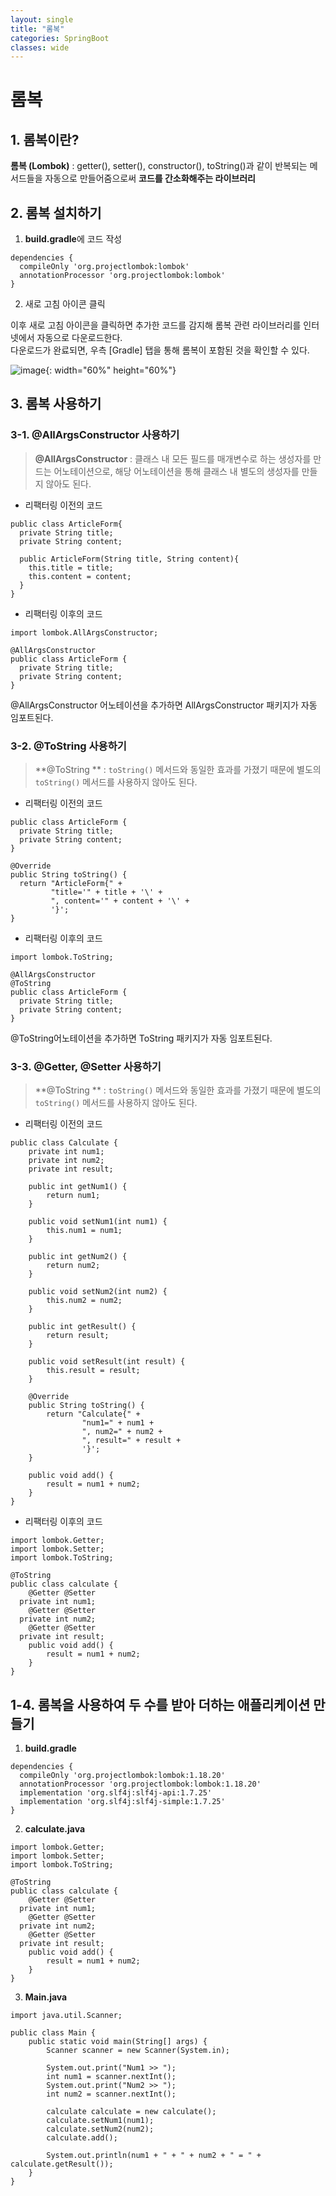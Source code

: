 ```yaml
---
layout: single
title: "롬복"
categories: SpringBoot
classes: wide
---
```


# 롬복

## 1. 롬복이란?
**롬복 (Lombok)** : getter(), setter(), constructor(), toString()과 같이 반복되는 메서드들을 자동으로 만들어줌으로써 **코드를 간소화해주는 라이브러리** <br>

## 2. 롬복 설치하기

1. **build.gradle**에 코드 작성
```
dependencies {
  compileOnly 'org.projectlombok:lombok'
  annotationProcessor 'org.projectlombok:lombok'
}
```

2. 새로 고침 아이콘 클릭

이후 새로 고침 아이콘을 클릭하면 추가한 코드를 감지해 롬복 관련 라이브러리를 인터넷에서 자동으로 다운로드한다. <br>
다운로드가 완료되면, 우측 [Gradle] 탭을 통해 롬복이 포함된 것을 확인할 수 있다. <br>

![image](https://github.com/Y0-0N63/STUDY-4242-Ver.2/assets/144354615/d5be6370-9c5b-407c-9ab3-93397f676270){: width="60%" height="60%"}


## 3. 롬복 사용하기

### 3-1. @AllArgsConstructor 사용하기
> **@AllArgsConstructor** : 클래스 내 모든 필드를 매개변수로 하는 생성자를 만드는 어노테이션으로, 해당 어노테이션을 통해 클래스 내 별도의 생성자를 만들지 않아도 된다.

- 리팩터링 이전의 코드

```
public class ArticleForm{
  private String title;
  private String content;

  public ArticleForm(String title, String content){
    this.title = title;
    this.content = content;	
  }
}
```

- 리팩터링 이후의 코드

```
import lombok.AllArgsConstructor;

@AllArgsConstructor
public class ArticleForm {
  private String title;
  private String content;
}
```

@AllArgsConstructor 어노테이션을 추가하면 AllArgsConstructor 패키지가 자동 임포트된다.

### 3-2. @ToString 사용하기
> **@ToString ** : `toString()` 메서드와 동일한 효과를 가졌기 때문에 별도의 `toString()` 메서드를 사용하지 않아도 된다.
- 리팩터링 이전의 코드

```
public class ArticleForm {
  private String title;
  private String content;
}

@Override
public String toString() {
  return "ArticleForm{" +
         "title='" + title + '\' +
         ", content='" + content + '\' +
         '}';
}
```

- 리팩터링 이후의 코드

```
import lombok.ToString;

@AllArgsConstructor
@ToString
public class ArticleForm {
  private String title;
  private String content;
}
```

@ToString어노테이션을 추가하면 ToString 패키지가 자동 임포트된다.

### 3-3. @Getter, @Setter 사용하기
> **@ToString ** : `toString()` 메서드와 동일한 효과를 가졌기 때문에 별도의 `toString()` 메서드를 사용하지 않아도 된다.

- 리팩터링 이전의 코드

```
public class Calculate {
    private int num1;
    private int num2;
    private int result;

    public int getNum1() {
        return num1;
    }

    public void setNum1(int num1) {
        this.num1 = num1;
    }

    public int getNum2() {
        return num2;
    }

    public void setNum2(int num2) {
        this.num2 = num2;
    }

    public int getResult() {
        return result;
    }

    public void setResult(int result) {
        this.result = result;
    }

    @Override
    public String toString() {
        return "Calculate{" +
                "num1=" + num1 +
                ", num2=" + num2 +
                ", result=" + result +
                '}';
    }

    public void add() {
        result = num1 + num2;
    }
}
```

- 리팩터링 이후의 코드

```
import lombok.Getter;  
import lombok.Setter;  
import lombok.ToString;  
  
@ToString  
public class calculate {  
    @Getter @Setter  
  private int num1;  
    @Getter @Setter  
  private int num2;  
    @Getter @Setter  
  private int result;  
    public void add() {  
        result = num1 + num2;  
    }  
}
```

## 1-4. 롬복을 사용하여 두 수를 받아 더하는 애플리케이션 만들기

1. **build.gradle**
```
dependencies {  
  compileOnly 'org.projectlombok:lombok:1.18.20'  
  annotationProcessor 'org.projectlombok:lombok:1.18.20'  
  implementation 'org.slf4j:slf4j-api:1.7.25'  
  implementation 'org.slf4j:slf4j-simple:1.7.25'  
}  
```

2. **calculate.java**
```
import lombok.Getter;  
import lombok.Setter;  
import lombok.ToString;  
  
@ToString  
public class calculate {  
    @Getter @Setter  
  private int num1;  
    @Getter @Setter  
  private int num2;  
    @Getter @Setter  
  private int result;  
    public void add() {  
        result = num1 + num2;  
    }  
}
```

3. **Main.java**
```
import java.util.Scanner;  
  
public class Main {  
    public static void main(String[] args) {  
        Scanner scanner = new Scanner(System.in);  
  
        System.out.print("Num1 >> ");  
        int num1 = scanner.nextInt();  
        System.out.print("Num2 >> ");  
        int num2 = scanner.nextInt();  
  
        calculate calculate = new calculate();  
        calculate.setNum1(num1);  
        calculate.setNum2(num2);  
        calculate.add();  
  
        System.out.println(num1 + " + " + num2 + " = " + calculate.getResult());  
    }  
}
```
